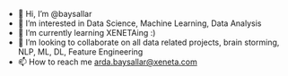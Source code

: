 - 👋 Hi, I’m @baysallar
- 👀 I’m interested in Data Science, Machine Learning, Data Analysis
- 🌱 I’m currently learning XENETAing :)
- 💞️ I’m looking to collaborate on all data related projects, brain storming, NLP, ML, DL, Feature Engineering
- 📫 How to reach me arda.baysallar@xeneta.com

<!---
baysallar/baysallar is a ✨ special ✨ repository because its `README.md` (this file) appears on your GitHub profile.
You can click the Preview link to take a look at your changes.
--->
